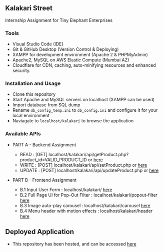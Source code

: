 ## Kalakari Street
Internship Assignment for Tiny Elephant Enterprises

### Tools
- Visual Studio Code (IDE)
- Git & GitHub Desktop (Version Control & Deploying)
- XAMPP for development environment (Apache 2 & PHPMyAdmin)
- Apache2, MySQL on AWS Elastic Compute (Mumbai AZ)
- Cloudflare for CDN, caching, auto-minifying resources and enhanced security.

### Installation and Usage
- Clone this repository
- Start Apache and MySQL servers on localhost (XAMPP can be used)
- Import database from SQL dump
- Rename ```db_config_temp.ini``` to ```db_config.ini``` and configure it for your local environment
- Naviagate to ```localhost/kalakari``` to browse the application

### Available APIs
- PART A - Backend Assignment
  - READ : \[GET\] localhost/kalakari/api/getProduct.php?product_id=VALID_PRODUCT_ID or [here](https://myacademic.space/api/getProduct.php?product_id=VALID_PRODUCT_ID "Kalakari Assignment")
  - WRITE : \[POST\] localhost/kalakari/api/setProduct.php or [here](https://myacademic.space/api/setProduct.php "Please use POST method")
  - UPDATE : \[POST\] localhost/kalakari/api/updateProduct.php or [here](https://myacademic.space/api/updateProduct.php "Please use POST method")

- PART B - Frontend Assignment
  - B.1 Input User Form : localhost/kalakari/ [here](https://myacademic.space/ "Input User Form")
  - B.2 Full Page UI for Pop-Out Filter : localhost/kalakari/popout-filter [here](https://myacademic.space/popout-filter "Full Page UI for Pop-Out Filter")
  - B.3 Image auto-play carousel : localhost/kalakari/carousel [here](https://myacademic.space/carousel "Image auto-play carousel")
  - B.4 Menu header with motion effects : localhost/kalakari/header [here](https://myacademic.space/header "Menu header with motion effects")

## Deployed Application
- This repository has been hosted, and can be accessed [here](https://myacademic.space "Kalakari Assignment")

